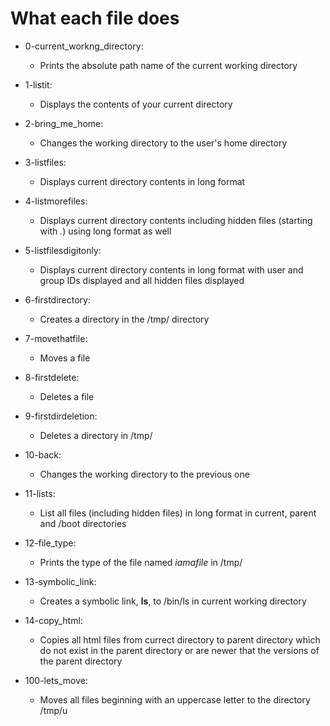 # What each file does

- 0-current_workng_directory:
	- Prints the absolute path name of the current working directory

- 1-listit:
	- Displays the contents of your current directory

- 2-bring_me_home:
	- Changes the working directory to the user's home directory

- 3-listfiles:
	- Displays current directory contents in long format
- 4-listmorefiles:
	- Displays current directory contents including hidden files (starting with *.*) using long format as well
- 5-listfilesdigitonly:
	- Displays current directory contents in long format with user and group IDs displayed and all hidden files displayed
- 6-firstdirectory:
	- Creates a directory in the /tmp/ directory
- 7-movethatfile:
	- Moves a file
- 8-firstdelete:
	- Deletes a file
- 9-firstdirdeletion:
	- Deletes a directory in /tmp/
- 10-back:
	- Changes the working directory to the previous one
- 11-lists:
	- List all files (including hidden files) in long format in current, parent and /boot directories
- 12-file_type:
	- Prints the type of the file named *iamafile* in /tmp/
- 13-symbolic_link:
	- Creates a symbolic link, __ls__, to /bin/ls in current working directory
- 14-copy_html:
	- Copies all html files from currect directory to parent directory which do not exist in the parent directory or are newer that the versions of the parent directory
- 100-lets_move:
	- Moves all files beginning with an uppercase letter to the directory /tmp/u
